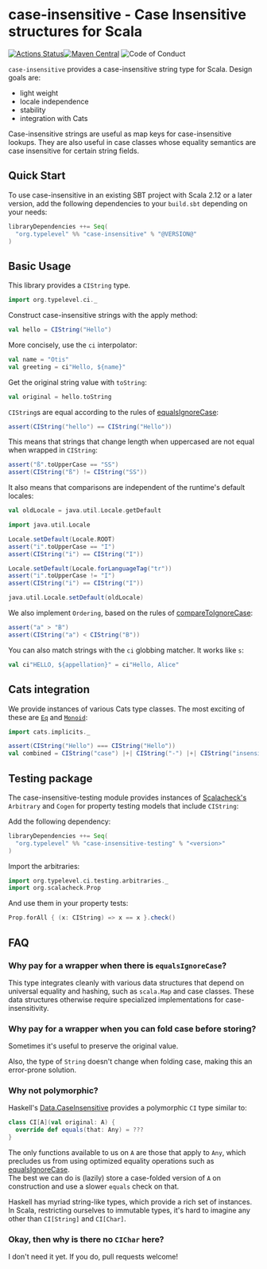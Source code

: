 # case-insensitive - Case Insensitive structures for Scala

[![Actions Status](https://github.com/typelevel/case-insensitive/workflows/CI/badge.svg)](https://github.com/typelevel/case-insensitive/actions)[![Maven Central](https://maven-badges.herokuapp.com/maven-central/org.typelevel/case-insensitive_2.13/badge.svg)](https://maven-badges.herokuapp.com/maven-central/org.typelevel/case-insensitive_2.13) ![Code of Conduct](https://img.shields.io/badge/Code%20of%20Conduct-Scala-blue.svg)

`case-insensitive` provides a case-insensitive string type for Scala.
Design goals are:

* light weight
* locale independence
* stability
* integration with Cats

Case-insensitive strings are useful as map keys for case-insensitive lookups.
They are also useful in case classes whose equality semantics are case insensitive for certain string fields.

## Quick Start

To use case-insensitive in an existing SBT project with Scala 2.12 or a later version, add the following dependencies to your
`build.sbt` depending on your needs:

```scala
libraryDependencies ++= Seq(
  "org.typelevel" %% "case-insensitive" % "@VERSION@"
)
```

## Basic Usage

This library provides a `CIString` type.

```scala mdoc:silent
import org.typelevel.ci._
```

Construct case-insensitive strings with the apply method:

```scala mdoc
val hello = CIString("Hello")
```

More concisely, use the `ci` interpolator:

```scala mdoc
val name = "Otis"
val greeting = ci"Hello, ${name}"
```

Get the original string value with `toString`:

```scala mdoc
val original = hello.toString
```

`CIString`s are equal according to the rules of [equalsIgnoreCase]:

```scala mdoc
assert(CIString("hello") == CIString("Hello"))
```

This means that strings that change length when uppercased are not equal when wrapped in `CIString`:

```scala mdoc
assert("ß".toUpperCase == "SS")
assert(CIString("ß") != CIString("SS"))
```

It also means that comparisons are independent of the runtime's default locales:

```scala mdoc:invisible
val oldLocale = java.util.Locale.getDefault
```

```scala mdoc
import java.util.Locale

Locale.setDefault(Locale.ROOT)
assert("i".toUpperCase == "I")
assert(CIString("i") == CIString("I"))

Locale.setDefault(Locale.forLanguageTag("tr"))
assert("i".toUpperCase != "I")
assert(CIString("i") == CIString("I"))
```

```scala mdoc:invisible
java.util.Locale.setDefault(oldLocale)
```

We also implement `Ordering`, based on the rules of [compareToIgnoreCase]:

```scala mdoc
assert("a" > "B")
assert(CIString("a") < CIString("B"))
```

You can also match strings with the `ci` globbing matcher.  It works like `s`:

```scala mdoc
val ci"HELLO, ${appellation}" = ci"Hello, Alice"
```

## Cats integration

We provide instances of various Cats type classes. The most exciting of these are [`Eq`] and [`Monoid`]:

```scala mdoc:silent
import cats.implicits._

assert(CIString("Hello") === CIString("Hello"))
val combined = CIString("case") |+| CIString("-") |+| CIString("insensitive")
```

## Testing package

The case-insensitive-testing module provides instances of [Scalacheck's][Scalacheck] `Arbitrary` and `Cogen` for property testing models that include `CIString`:

Add the following dependency:

```scala
libraryDependencies ++= Seq(
  "org.typelevel" %% "case-insensitive-testing" % "<version>"
)
```

Import the arbitraries:

```scala mdoc:silent
import org.typelevel.ci.testing.arbitraries._
import org.scalacheck.Prop
```

And use them in your property tests:

```scala mdoc
Prop.forAll { (x: CIString) => x == x }.check()
```

## FAQ

### Why pay for a wrapper when there is `equalsIgnoreCase`?

This type integrates cleanly with various data structures that depend on universal equality and hashing, such as `scala.Map` and case classes.
These data structures otherwise require specialized implementations for case-insensitivity.

### Why pay for a wrapper when you can fold case before storing?

Sometimes it's useful to preserve the original value.

Also, the type of `String` doesn't change when folding case, making this an error-prone solution.

### Why not polymorphic?

Haskell's [Data.CaseInsensitive] provides a polymorphic `CI` type similar to:

```scala mdoc
class CI[A](val original: A) {
  override def equals(that: Any) = ???
}
```

The only functions available to us on `A` are those that apply to `Any`, which precludes us from using optimized equality operations such as [equalsIgnoreCase].  
The best we can do is (lazily) store a case-folded version of `A` on construction and use a slower `equals` check on that.

Haskell has myriad string-like types, which provide a rich set of instances.  In Scala, restricting ourselves to immutable types, it's hard to imagine any other than `CI[String]` and `CI[Char]`.

### Okay, then why is there no `CIChar` here?

I don't need it yet.  If you do, pull requests welcome!

[equalsIgnoreCase]: https://docs.oracle.com/javase/8/docs/api/java/lang/String.html#equalsIgnoreCase-java.lang.String-
[compareToIgnoreCase]: https://docs.oracle.com/javase/8/docs/api/java/lang/String.html#compareToIgnoreCase-java.lang.String-
[`Eq`]: https://typelevel.org/cats/typeclasses/eq.html
[`Monoid`]: https://typelevel.org/cats/typeclasses/monoid.html
[Scalacheck]: https://www.scalacheck.org/
[Data.CaseInsensitive]: https://hackage.haskell.org/package/case-insensitive-1.2.1.0
